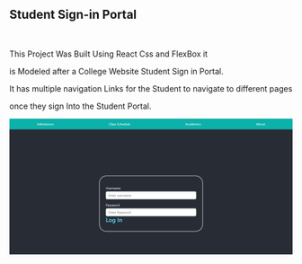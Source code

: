  <h2>Student Sign-in Portal  </h2>

<br>

 <p>This Project Was Built Using React Css and FlexBox it  
 
is Modeled after a College Website Student Sign in Portal. <br>

It has multiple navigation Links for the Student to navigate to different pages 

once they sign Into the Student Portal.</p>
 
 
 
 <img src = "screencapture-localhost-3000-2023-01-09-21_43_15.png">
